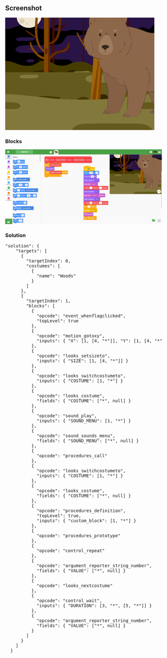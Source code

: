<h2>Screenshot</h2>
<img src="./ProjectSnap.png" />
<h3>Blocks</h3>
<img src="./BearCat.jpg" />

<h3>Solution</h3>
<pre>
"solution": {
    "targets": [
      {
        "targetIndex": 0,
        "costumes": [
          {
            "name": "Woods"
          }
        ]
      },
      {
        "targetIndex": 1,
        "blocks": [
          {
            "opcode": "event_whenflagclicked",
            "topLevel": true
          },
          {
            "opcode": "motion_gotoxy",
            "inputs": { "X": [1, [4, "*"]], "Y": [1, [4, "*"]] }
          },
          {
            "opcode": "looks_setsizeto",
            "inputs": { "SIZE": [1, [4, "*"]] }
          },
          {
            "opcode": "looks_switchcostumeto",
            "inputs": { "COSTUME": [1, "*"] }
          },
          {
            "opcode": "looks_costume",
            "fields": { "COSTUME": ["*", null] }
          },
          {
            "opcode": "sound_play",
            "inputs": { "SOUND_MENU": [1, "*"] }
          },
          {
            "opcode": "sound_sounds_menu",
            "fields": { "SOUND_MENU": ["*", null] }
          },
          {
            "opcode": "procedures_call"
          },
          {
            "opcode": "looks_switchcostumeto",
            "inputs": { "COSTUME": [1, "*"] }
          },
          {
            "opcode": "looks_costume",
            "fields": { "COSTUME": ["*", null] }
          },
          {
            "opcode": "procedures_definition",
            "topLevel": true,
            "inputs": { "custom_block": [1, "*"] }
          },
          {
            "opcode": "procedures_prototype"
          },
          {
            "opcode": "control_repeat"
          },
          {
            "opcode": "argument_reporter_string_number",
            "fields": { "VALUE": ["*", null] }
          },
          {
            "opcode": "looks_nextcostume"
          },
          {
            "opcode": "control_wait",
            "inputs": { "DURATION": [3, "*", [5, "*"]] }
          },
          {
            "opcode": "argument_reporter_string_number",
            "fields": { "VALUE": ["*", null] }
          }
        ]
      }
    ]
  }
</pre>